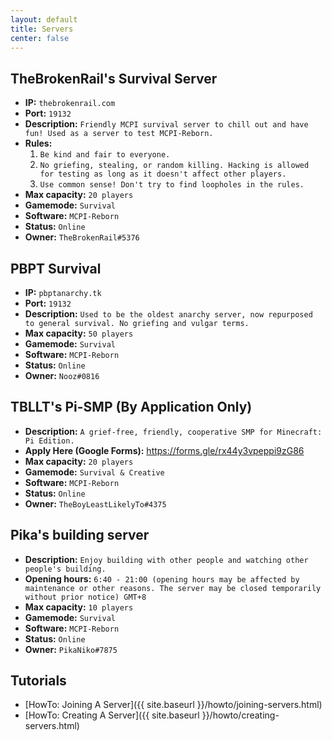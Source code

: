 ```yaml
---
layout: default
title: Servers
center: false
---
```


## TheBrokenRail's Survival Server
- **IP:** ``thebrokenrail.com``
- **Port:** ``19132``
- **Description:** ``Friendly MCPI survival server to chill out and have fun! Used as a server to test MCPI-Reborn.``
- **Rules:**
  1. ``Be kind and fair to everyone.``
  2. ``No griefing, stealing, or random killing. Hacking is allowed for testing as long as it doesn't affect other players.``
  3. ``Use common sense! Don't try to find loopholes in the rules.``
- **Max capacity:** ``20 players``
- **Gamemode:** ``Survival``
- **Software:** ``MCPI-Reborn``
- **Status:** ``Online``
- **Owner:** ``TheBrokenRail#5376``

## PBPT Survival
- **IP:** ``pbptanarchy.tk``
- **Port:** ``19132``
- **Description:** ``Used to be the oldest anarchy server, now repurposed to general survival. No griefing and vulgar terms.``
- **Max capacity:** ``50 players``
- **Gamemode:** ``Survival``
- **Software:** ``MCPI-Reborn``
- **Status:** ``Online``
- **Owner:** ``Nooz#0816``

## TBLLT's Pi-SMP (By Application Only)
- **Description:** ``A grief-free, friendly, cooperative SMP for Minecraft: Pi Edition.``
- **Apply Here (Google Forms):** https://forms.gle/rx44y3vpeppi9zG86
- **Max capacity:** ``20 players``
- **Gamemode:** ``Survival & Creative``
- **Software:** ``MCPI-Reborn``
- **Status:** ``Online``
- **Owner:** ``TheBoyLeastLikelyTo#4375``

## Pika's building server
- **Description:** ``Enjoy building with other people and watching other people's building.``
- **Opening hours:** ``6:40 - 21:00 (opening hours may be affected by maintenance or other reasons. The server may be closed temporarily without prior notice) GMT+8``
- **Max capacity:** ``10 players``
- **Gamemode:** ``Survival``
- **Software:** ``MCPI-Reborn``
- **Status:** ``Online``
- **Owner:** ``PikaNiko#7875``

## Tutorials
- [HowTo: Joining A Server]({{ site.baseurl }}/howto/joining-servers.html)
- [HowTo: Creating A Server]({{ site.baseurl }}/howto/creating-servers.html)

